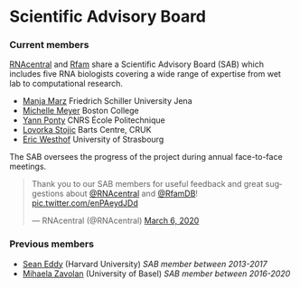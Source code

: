 
# Scientific Advisory Board

### Current members

[RNAcentral](/) and [Rfam](https://rfam.org) share a Scientific Advisory Board (SAB)
which includes five RNA biologists covering a wide range of expertise from wet lab to computational research.

- [Manja Marz](http://www.rna.uni-jena.de/en/members/manja-marz/) Friedrich Schiller University Jena
- [Michelle Meyer](https://bioinformatics.bc.edu/meyerlab/) Boston College
- [Yann Ponty](http://www.lix.polytechnique.fr/~ponty/) CNRS École Politechnique
- [Lovorka Stojic](https://www.bartscancer.london/staff/dr-lovorka-stojic/) Barts Centre, CRUK
- [Eric Westhof](http://www-ibmc.u-strasbg.fr/upr9002/westhof/index.html) University of Strasbourg

The SAB oversees the progress of the project during annual face-to-face meetings.

<blockquote class="twitter-tweet"><p lang="en" dir="ltr">Thank you to our SAB members for useful feedback and great suggestions about <a href="https://twitter.com/RNAcentral?ref_src=twsrc%5Etfw">@RNAcentral</a> and <a href="https://twitter.com/RfamDB?ref_src=twsrc%5Etfw">@RfamDB</a>! <a href="https://t.co/enPAeydJDd">pic.twitter.com/enPAeydJDd</a></p>&mdash; RNAcentral (@RNAcentral) <a href="https://twitter.com/RNAcentral/status/1235937593679806471?ref_src=twsrc%5Etfw">March 6, 2020</a></blockquote> <script async src="https://platform.twitter.com/widgets.js" charset="utf-8"></script>

### Previous members

- [Sean Eddy](https://www.mcb.harvard.edu/directory/sean-eddy/) (Harvard University) *SAB member between 2013-2017*
- [Mihaela Zavolan](https://www.biozentrum.unibas.ch/research/researchgroups/overview/unit/zavolan/research-group-mihaela-zavolan/) (University of Basel) *SAB member between 2016-2020*
